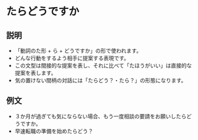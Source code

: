 # たらどうですか

## 説明

- 「動詞のた形 + ら + どうですか」の形で使われます。
- どんな行動をするよう相手に提案する表現です。
- この文型は間接的な提案を表し、それに比べて「たほうがいい」は直接的な提案を表します。
- 気の置けない間柄の対話には「たらどう？・たら？」の形態になります。

## 例文

- ３か月が過ぎても気にならない場合、もう一度相談の要請をお願いしたらどうですか。
- 早速転職の準備を始めたらどう？